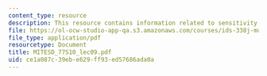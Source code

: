 ```yaml
---
content_type: resource
description: This resource contains information related to sensitivity analysis.
file: https://ol-ocw-studio-app-qa.s3.amazonaws.com/courses/ids-338j-multidisciplinary-system-design-optimization-spring-2010/ce1a087c39ebe629ff93ed57686ada0a_MITESD_77S10_lec09.pdf
file_type: application/pdf
resourcetype: Document
title: MITESD_77S10_lec09.pdf
uid: ce1a087c-39eb-e629-ff93-ed57686ada0a
---
```

